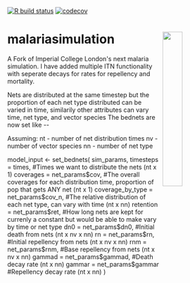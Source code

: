 [![R build status](https://github.com/mrc-ide/malariasimulation/workflows/R-CMD-check/badge.svg)](https://github.com/mrc-ide/malariasimulation/actions)
[![codecov](https://codecov.io/github/mrc-ide/malariasimulation/branch/master/graphs/badge.svg)](https://codecov.io/github/mrc-ide/malariasimulation)

# malariasimulation <img src="man/figures/malariasimulation.png" align="right" width=30% height=30% />

A Fork of Imperial College London's next malaria simulation. I have added multiple ITN functionality with seperate decays for rates for repellency and mortality. 

Nets are distributed at the same timestep but the proportion of each net type distributed can be varied in time, similarily other attributes can vary time, net type, and vector species 
The bednets are now set like --

Assuming:
nt - number of net distribution times
nv - number of vector species
nn - number of net type 

model_input <- set_bednets(
    sim_params,
    timesteps = times, #Times we want to distribute the nets (nt x 1) 
    coverages = net_params$cov, #The overall coverages for each distribution time, proportion of pop that gets ANY net (nt x 1)
    coverage_by_type = net_params$cov_n, #The relative distribution of each net type, can vary with time (nt x nn)
    retention = net_params$ret, #How long nets are kept for currenly a constant but would be able to make vary by time or net type 
    dn0 = net_params$dn0, #Initial death from nets (nt x nv x nn)
    rn = net_params$rn,  #Initial repellency from nets (nt x nv x nn)
    rnm = net_params$rnm,  #Base repellency from nets (nt x nv x nn)
    gammad =  net_params$gammad, #Death decay rate (nt x nn)
    gammar =  net_params$gammar #Repellency decay rate (nt x nn)
  )

